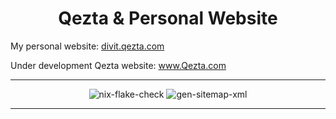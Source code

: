 <h1 align='center'>Qezta & Personal Website</h1>

My personal website: <a href="https://divit.qezta.com/" target="_blank" alt="personal-website">divit.qezta.com</a>

Under development Qezta website: <a href="https://qezta.com/" target="_blank" alt="Qezta-website">www.Qezta.com</a>

---

<div align='center'>
    <img src="https://github.com/DivitMittal/qezta-website/actions/workflows/.github/workflows/flake-check.yml/badge.svg" alt="nix-flake-check"/>
    <img src="https://github.com/DivitMittal/qezta-website/actions/workflows/.github/workflows/gen-sitemap.yml/badge.svg" alt="gen-sitemap-xml"/>
</div>

---